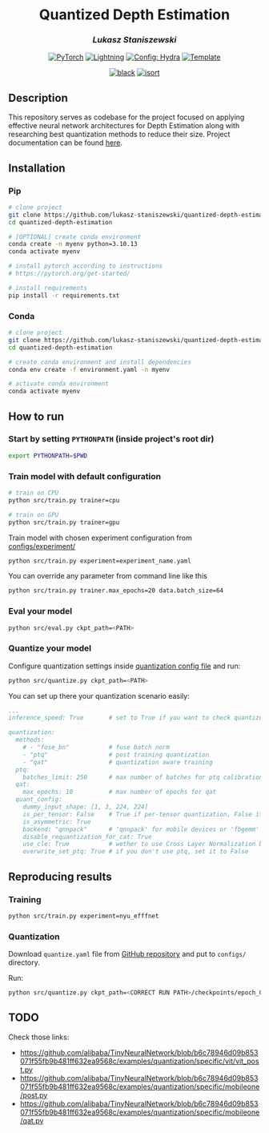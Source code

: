 <div align="center">

# Quantized Depth Estimation

### *Lukasz Staniszewski*

[![PyTorch](https://img.shields.io/badge/PyTorch-ee4c2c?logo=pytorch&logoColor=white)](https://pytorch.org/get-started/locally/)
[![Lightning](https://img.shields.io/badge/-Lightning-792ee5?logo=pytorchlightning&logoColor=white)](https://pytorchlightning.ai/)
[![Config: Hydra](https://img.shields.io/badge/Config-Hydra-89b8cd)](https://hydra.cc/)
[![Template](https://img.shields.io/badge/-Lightning--Hydra--Template-017F2F?style=flat&logo=github&labelColor=gray)](https://github.com/ashleve/lightning-hydra-template)

[![black](https://img.shields.io/badge/Code%20Style-Black-black.svg?labelColor=gray)](https://black.readthedocs.io/en/stable/)
[![isort](https://img.shields.io/badge/%20imports-isort-%231674b1?style=flat&labelColor=ef8336)](https://pycqa.github.io/isort/)

</div>

## Description

This repository serves as codebase for the project focused on applying effective neural network architectures for Depth Estimation along with researching best quantization methods to reduce their size. Project documentation can be found [here](https://github.com/lukasz-staniszewski/quantized-depth-estimation/blob/main/docs/project_results.md).

## Installation

### Pip

```bash
# clone project
git clone https://github.com/lukasz-staniszewski/quantized-depth-estimation
cd quantized-depth-estimation

# [OPTIONAL] create conda environment
conda create -n myenv python=3.10.13
conda activate myenv

# install pytorch according to instructions
# https://pytorch.org/get-started/

# install requirements
pip install -r requirements.txt
```

### Conda

```bash
# clone project
git clone https://github.com/lukasz-staniszewski/quantized-depth-estimation
cd quantized-depth-estimation

# create conda environment and install dependencies
conda env create -f environment.yaml -n myenv

# activate conda environment
conda activate myenv
```

## How to run

### Start by setting `PYTHONPATH` (inside project's root dir)

```sh
export PYTHONPATH=$PWD
```

### Train model with default configuration

```bash
# train on CPU
python src/train.py trainer=cpu

# train on GPU
python src/train.py trainer=gpu
```

Train model with chosen experiment configuration from [configs/experiment/](configs/experiment/)

```bash
python src/train.py experiment=experiment_name.yaml
```

You can override any parameter from command line like this

```bash
python src/train.py trainer.max_epochs=20 data.batch_size=64
```

### Eval your model

```bash
python src/eval.py ckpt_path=<PATH>

```

### Quantize your model

Configure quantization settings inside [quantization config file](configs/quantize.yaml) and run:

```bash
python src/quantize.py ckpt_path=<PATH>
```

You can set up there your quantization scenario easily:

```yaml
...
inference_speed: True       # set to True if you want to check quantized model inference speed

quantization:
  methods:
    # - "fuse_bn"           # fuse batch norm
    - "ptq"                 # post training quantization
    - "qat"                 # quantization aware training
  ptq:
    batches_limit: 250      # max number of batches for ptq calibration
  qat:
    max_epochs: 10          # max number of epochs for qat
  quant_config:
    dummy_input_shape: [1, 3, 224, 224]
    is_per_tensor: False    # True if per-tensor quantization, False if you prefer per-channel
    is_asymmetric: True
    backend: "qnnpack"      # 'qnnpack' for mobile devices or 'fbgemm' for servers
    disable_requantization_for_cat: True
    use_cle: True           # wether to use Cross Layer Normalization before doing PTQ/QAT
    overwrite_set_ptq: True # if you don't use ptq, set it to False
```

## Reproducing results

### Training

```bash
python src/train.py experiment=nyu_efffnet
```

### Quantization

Download `quantize.yaml` file from [GitHub repository](https://github.com/lukasz-staniszewski/quantized-depth-estimation/blob/main/configs/quantize.yaml) and put to `configs/` directory.

Run:

```bash
python src/quantize.py ckpt_path=<CORRECT RUN PATH>/checkpoints/epoch_023.ckpt
```

## TODO

Check those links:

- <https://github.com/alibaba/TinyNeuralNetwork/blob/b6c78946d09b853071f55fb9b481ff632ea9568c/examples/quantization/specific/vit/vit_post.py>
- <https://github.com/alibaba/TinyNeuralNetwork/blob/b6c78946d09b853071f55fb9b481ff632ea9568c/examples/quantization/specific/mobileone/post.py>
- <https://github.com/alibaba/TinyNeuralNetwork/blob/b6c78946d09b853071f55fb9b481ff632ea9568c/examples/quantization/specific/mobileone/qat.py>
